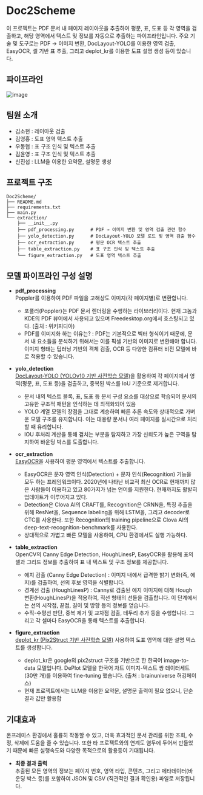 # Doc2Scheme

이 프로젝트는 PDF 문서 내 페이지 레이아웃을 추출하여 평문, 표, 도표 등 각 영역을 검출하고, 해당 영역에서 텍스트 및 정보를 자동으로 추출하는 파이프라인입니다. 주요 기술 및 도구로는 PDF → 이미지 변환, DocLayout-YOLO를 이용한 영역 검출, EasyOCR, 셀 기반 표 추출, 그리고 deplot_kr를 이용한 도표 설명 생성 등이 있습니다.

## 파이프라인
![image](https://github.com/user-attachments/assets/fa1ac4f6-0b0d-4e85-9de1-169b77b5fcb4)

## 팀원 소개
- 김소현 : 레이아웃 검출
- 김영홍 : 도표 영역 텍스트 추출
- 우동협 : 표 구조 인식 및 텍스트 추출
- 김윤영 : 표 구조 인식 및 텍스트 추출
- 신진섭 : LLM을 이용한 요약문, 설명문 생성

## 프로젝트 구조
```plaintext
Doc2Scheme/
├── README.md
├── requirements.txt
├── main.py
└── extraction/
    ├── __init__.py
    ├── pdf_processing.py      # PDF → 이미지 변환 및 영역 검출 관련 함수
    ├── yolo_detection.py      # DocLayout-YOLO 모델 로드 및 영역 검출 함수
    ├── ocr_extraction.py      # 평문 OCR 텍스트 추출
    ├── table_extraction.py    # 표 구조 인식 및 텍스트 추출
    └── figure_extraction.py   # 도표 영역 텍스트 추출
```

## 모델 파이프라인 구성 설명

- **pdf_processing**  
  Poppler를 이용하여 PDF 파일을 고해상도 이미지(각 페이지별)로 변환합니다.
  - 포플러(Poppler)는 PDF 문서 렌더링을 수행하는 라이브러리이다. 현재 그놈과 KDE의 PDF 뷰어에서 사용되고 있으며 Freedesktop.org에서 호스팅되고 있다. (출처 : 위키피디아)
  - PDF를 이미지화 하는 이유는? : PDF는 기본적으로 벡터 형식이기 때문에, 문서 내 요소들을 분석하기 위해서는 이를 픽셀 기반의 이미지로 변환해야 합니다. 이미지 형태는 딥러닝 기반의 객체 검출, OCR 등 다양한 컴퓨터 비전 모델에 바로 적용할 수 있습니다.
  
- **yolo_detection**  
  [DocLayout-YOLO (YOLOv10 기반 사전학습 모델)](https://github.com/opendatalab/DocLayout-YOLO)을 활용하여 각 페이지에서 영역(평문, 표, 도표 등)을 검출하고, 중복된 박스를 IoU 기준으로 제거합니다.
  - 문서 내의 텍스트 블록, 표, 도표 등 문서 구성 요소를 대상으로 학습되어 문서의 고유한 구조적 패턴을 인식하는 데 최적화되어 있음
  - YOLO 계열 모델의 장점을 그대로 계승하여 빠른 추론 속도와 상대적으로 가벼운 모델 구조를 유지합니다. 이는 대용량 문서나 여러 페이지를 실시간으로 처리할 때 유리합니다.
  - IOU 후처리 계산을 통해 곂치는 부분을 탐지하고 가장 신뢰도가 높은 구역을 탐지하여 바운딩 박스를 도출합니다.

- **ocr_extraction**  
  [EasyOCR](https://github.com/JaidedAI/EasyOCR)을 사용하여 평문 영역에서 텍스트를 추출합니다.
  - EasyOCR은 문자 영역 인식(Detection) + 문자 인식(Recognition) 기능을 모두 하는 프레임워크이다. 2020년에 나타난 비교적 최신 OCR로 현재까지 많은 사람들이 이용하고 있고 80가지가 넘는 언어를 지원한다. 현재까지도 활발히 업데이트가 이루어지고 있다.
  - Detection은 Clova AI의 CRAFT를, Recognition은 CRNN을, 특징 추출을 위해 ResNet을, Sequence labeling을 위해 LSTM을, 그리고 decoder로 CTC를 사용한다. 또한 Recognition의 training pipeline으로 Clova AI의 deep-text-recognition-benchmark를 사용한다.
  - 상대적으로 가볍고 빠른 모델을 사용하여, CPU 환경에서도 실행 가능하다.
  
- **table_extraction**  
  OpenCV의 Canny Edge Detection, HoughLinesP, EasyOCR을 활용해 표의 셀과 그리드 정보를 추출하여 표 내 텍스트 및 구조 정보를 제공합니다.
  - 에지 검출 (Canny Edge Detection) : 이미지 내에서 급격한 밝기 변화(즉, 에지)를 검출하여, 선의 후보 영역을 식별합니다.
  - 경계선 검출 (HoughLinesP) : Canny로 검출된 에지 이미지에 대해 Hough 변환(HoughLinesP)을 적용하여, 직선 형태의 선들을 검출합니다. 이 단계에서는 선의 시작점, 끝점, 길이 및 방향 등의 정보를 얻습니다.
  - 수직-수평선 판단, 중복 제거 및 교차점 검출, 테두리 추가 등을 수행합니다. 그리고 각 셀마다 EasyOCR을 통해 텍스트를 추출합니다.

- **figure_extraction**  
  [deplot_kr (Pix2Struct 기반 사전학습 모델)](https://huggingface.co/brainventures/deplot_kr) 사용하여 도표 영역에 대한 설명 텍스트를 생성합니다.
  - deplot_kr은 google의 pix2struct 구조를 기반으로 한 한국어 image-to-data 모델입니다. DePlot 모델을 한국어 차트 이미지-텍스트 쌍 데이터세트(30만 개)를 이용하여 fine-tuning 했습니다. (출처 : brainuniverse 허깅페이스)
  - 현재 프로젝트에서는 LLM을 이용한 요약문, 설명문 출력이 필요 없으니, 단순 결과 값만 활용함
 
## 기대효과
온프레미스 환경에서 훌륭히 작동할 수 있고, 더욱 효과적인 문서 관리를 위한 조회, 수정, 삭제에 도움을 줄 수 있습니다. 또한 타 프로젝트와의 연계도 염두에 두어서 만들었기 때문에 빠른 실행속도와 다양한 목적으로의 활용등이 기대됩니다.
  
- **최종 결과 출력**  
  추출된 모든 영역의 정보는 페이지 번호, 영역 타입, 콘텐츠, 그리고 메타데이터(바운딩 박스 등)를 포함하여 JSON 및 CSV (직관적인 결과 확인용) 파일로 저장됩니다.


